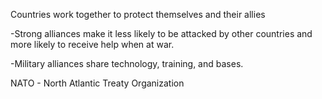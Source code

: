 Countries work together to protect themselves and their allies

-Strong alliances make it less likely to be attacked by other countries and more likely to receive help when at war. 

-Military alliances share technology, training, and bases. 

  

NATO - North Atlantic Treaty Organization